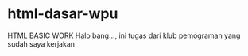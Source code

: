 # html-dasar-wpu
HTML BASIC WORK
Halo bang..., ini tugas dari klub pemograman yang sudah saya kerjakan 
